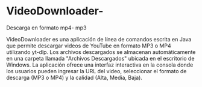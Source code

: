 # VideoDownloader-
Descarga en formato mp4- mp3


VideoDownloader es una aplicación de línea de comandos escrita en Java que permite descargar videos de YouTube en formato MP3 o MP4 utilizando yt-dlp. Los archivos descargados se almacenan automáticamente en una carpeta llamada "Archivos Descargados" ubicada en el escritorio de Windows. La aplicación ofrece una interfaz interactiva en la consola donde los usuarios pueden ingresar la URL del video, seleccionar el formato de descarga (MP3 o MP4) y la calidad (Alta, Media, Baja).
